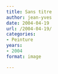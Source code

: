 ```yaml
---
title: Sans titre
author: jean-yves
date: 2004-04-19
url: /2004-04-19/
categories:
- Peinture
years:
- 2004
format: image

---
```


